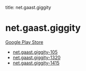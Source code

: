 title: net.gaast.giggity
# net.gaast.giggity


[Google Play Store](https://play.google.com/store/apps/details?id=net.gaast.giggity)


* [net.gaast.giggity-105](./net.gaast.giggity-105/)
* [net.gaast.giggity-1320](./net.gaast.giggity-1320/)
* [net.gaast.giggity-1415](./net.gaast.giggity-1415/)